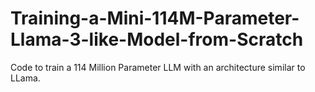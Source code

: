 # Training-a-Mini-114M-Parameter-Llama-3-like-Model-from-Scratch

Code to train a 114 Million Parameter LLM with an architecture similar to LLama.

